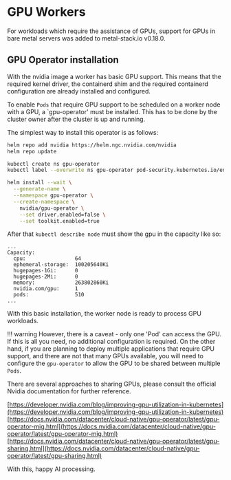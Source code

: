 # GPU Workers

For workloads which require the assistance of GPUs, support for GPUs in bare metal servers was added to metal-stack.io v0.18.0.

## GPU Operator installation

With the nvidia image a worker has basic GPU support. This means that the required kernel driver, the containerd shim and the required containerd configuration are already installed and configured.

To enable `Pods` that require GPU support to be scheduled on a worker node with a GPU, a `gpu-operator' must be installed.
This has to be done by the cluster owner after the cluster is up and running.

The simplest way to install this operator is as follows:

```bash
helm repo add nvidia https://helm.ngc.nvidia.com/nvidia
helm repo update

kubectl create ns gpu-operator
kubectl label --overwrite ns gpu-operator pod-security.kubernetes.io/enforce=privileged

helm install --wait \
  --generate-name \
  --namespace gpu-operator \
  --create-namespace \
    nvidia/gpu-operator \
    --set driver.enabled=false \
    --set toolkit.enabled=true
```

After that `kubectl describe node` must show the gpu in the capacity like so:

```plain
...
Capacity:
  cpu:                64
  ephemeral-storage:  100205640Ki
  hugepages-1Gi:      0
  hugepages-2Mi:      0
  memory:             263802860Ki
  nvidia.com/gpu:     1
  pods:               510
...
```

With this basic installation, the worker node is ready to process GPU workloads.

!!! warning
    However, there is a caveat - only one 'Pod' can access the GPU. If this is all you need, no additional configuration is required.
    On the other hand, if you are planning to deploy multiple applications that require GPU support, and there are not that many GPUs available, you will need to configure the `gpu-operator` to allow the GPU to be shared between multiple `Pods`.

There are several approaches to sharing GPUs, please consult the official Nvidia documentation for further reference.

[https://developer.nvidia.com/blog/improving-gpu-utilization-in-kubernetes](https://developer.nvidia.com/blog/improving-gpu-utilization-in-kubernetes)
[https://docs.nvidia.com/datacenter/cloud-native/gpu-operator/latest/gpu-operator-mig.html](https://docs.nvidia.com/datacenter/cloud-native/gpu-operator/latest/gpu-operator-mig.html)
[https://docs.nvidia.com/datacenter/cloud-native/gpu-operator/latest/gpu-sharing.html](https://docs.nvidia.com/datacenter/cloud-native/gpu-operator/latest/gpu-sharing.html)

With this, happy AI processing.
